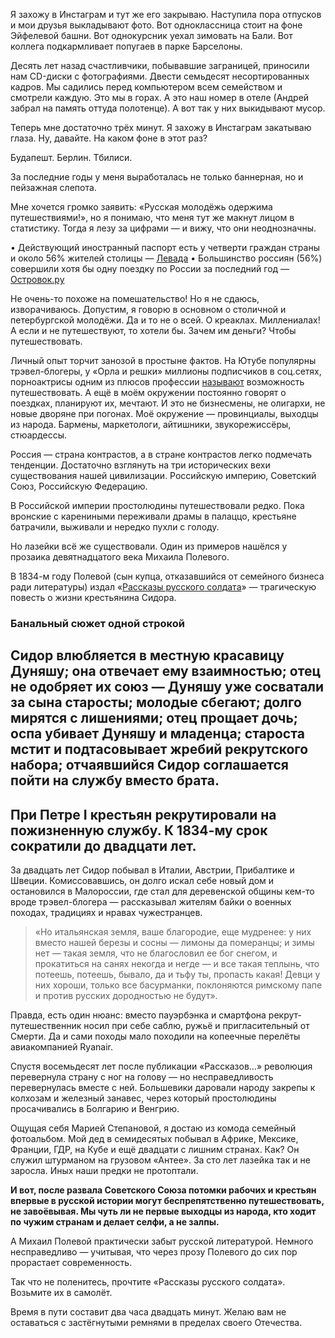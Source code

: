 
Я захожу в Инстаграм и тут же его закрываю. Наступила пора отпусков и мои друзья выкладывают фото. Вот одноклассница стоит на фоне Эйфелевой башни. Вот однокурсник уехал зимовать на Бали. Вот коллега подкармливает попугаев в парке Барселоны.

Десять лет назад счастливчики, побывавшие заграницей, приносили нам CD-диски с фотографиями. Двести семьдесят несортированных кадров. Мы садились перед компьютером всем семейством и смотрели каждую. Это мы в горах. А это наш номер в отеле (Андрей забрал на память оттуда полотенце). А вот так у них выкидывают мусор.

Теперь мне достаточно трёх минут. Я захожу в Инстаграм закатываю глаза. Ну, давайте. На каком фоне в этот раз?

Будапешт. 
Берлин. 
Тбилиси. 

За последние годы у меня выработалась не только баннерная, но и пейзажная слепота.

Мне хочется громко заявить: «Русская молодёжь одержима путешествиями!», но я понимаю, что меня тут же макнут лицом в статистику. Тогда я лезу за цифрами — и вижу, что они неоднозначны. 

• Действующий иностранный паспорт есть у четверти граждан страны и около 56% жителей столицы — [Левада][1]
• Большинство россиян (56%) совершили хотя бы одну поездку по России за последний год — [Островок.ру][2]

Не очень-то похоже на помешательство! Но я не сдаюсь, изворачиваюсь. Допустим, я говорю в основном о столичной и петербургской молодёжи. Да и то не о всей. О креаклах. Миллениалах! А если и не путешествуют, то хотели бы. Зачем им деньги? Чтобы путешествовать.

Личный опыт торчит занозой в простыне фактов. На Ютубе популярны трэвел-блогеры, у «Орла и решки» миллионы подписчиков в соц.сетях, порноактрисы одним из плюсов профессии [называют][3] возможность путешествовать. А ещё в моём окружении постоянно говорят о поездках, планируют их, мечтают. И это не бизнесмены, не олигархи, не новые дворяне при погонах. Моё окружение — провинциалы, выходцы из народа. Бармены, маркетологи, айтишники, звукорежиссёры, стюардессы.

Россия — страна контрастов, а в стране контрастов легко подмечать тенденции. Достаточно взглянуть на три исторических вехи существования нашей цивилизации. Российскую империю, Советский Союз, Российскую Федерацию.

В Российской империи простолюдины путешествовали редко. Пока вронские с карениными переживали драмы в палаццо, крестьяне батрачили, выживали и нередко пухли с голоду.

Но лазейки всё же существовали. Один из примеров нашёлся у прозаика девятнадцатого века Михаила Полевого.

В 1834-м году Полевой (сын купца, отказавшийся от семейного бизнеса ради литературы) издал «[Рассказы русского солдата][4]» — трагическую повесть о жизни крестьянина Сидора.

### Банальный сюжет одной строкой
Сидор влюбляется в местную красавицу Дуняшу; она отвечает ему взаимностью; отец не одобряет их союз — Дуняшу уже сосватали за сына старосты; молодые сбегают; долго мирятся с лишениями; отец прощает дочь; оспа убивает Дуняшу и младенца; староста мстит и подтасовывает жребий рекрутского набора; отчаявшийся Сидор соглашается пойти на службу вместо брата.
---- 
При Петре I крестьян рекрутировали на пожизненную службу. К 1834-му срок сократили до двадцати лет.
---- 
За двадцать лет Сидор побывал в Италии, Австрии, Прибалтике и Швеции. Комиссовавшись, он долго искал себе новый дом и остановился в Малороссии, где стал для деревенской общины кем-то вроде трэвел-блогера — рассказывал жителям байки о военных походах, традициях и нравах чужестранцев.

> «Но итальянская земля, ваше благородие, еще мудренее: у них вместо нашей березы и сосны — лимоны да померанцы; и зимы нет — такая земля, что не благословил ее бог снегом, и прокатиться на санях некогда и негде — и все такая теплынь, что потеешь, потеешь, бывало, да и тьфу ты, пропасть какая! Девци у них хороши, только все басурманки, поклоняются римскому папе и против русских дородностью не будут».

Правда, есть один нюанс: вместо пауэрбэнка и смартфона рекрут-путешественник носил при себе саблю, ружьё и пригласительный от Смерти. Да и сами походы мало походили на копеечные перелёты авиакомпанией Ryanair.

Спустя восемьдесят лет после публикации «Рассказов…» революция перевернула страну с ног на голову — но несправедливость перевернулась вместе с ней. Большевики даровали народу закрепы к колхозам и железный занавес, через который простолюдины просачивались в Болгарию и Венгрию.

Ощущая себя Марией Степановой, я достаю из комода семейный фотоальбом. Мой дед в семидесятых побывал в Африке, Мексике, Франции, ГДР, на Кубе и ещё двадцати с лишним странах. Как? Он служил штурманом на грузовом «Антее». За сто лет лазейка так и не заросла. Иных наши предки не протоптали.

**И вот,  после развала Советского Союза потомки рабочих и крестьян впервые в русской истории могут беспрепятственно путешествовать, не завоёвывая. Мы чуть ли не первые выходцы из народа, кто ходит по чужим странам и делает селфи, а не залпы.**

А Михаил Полевой практически забыт русской литературой. Немного несправедливо — учитывая, что через прозу Полевого до сих пор прорастает современность.

Так что не поленитесь, прочтите «Рассказы русского солдата». Возьмите их в самолёт.

Время в пути составит два часа двадцать минут. Желаю вам не оставаться с застёгнутыми ремнями в пределах своего Отечества.

[1]:	https://www.levada.ru/2018/06/13/poezdki-za-granitsu-3/
[2]:	https://ria.ru/20181213/1547894266.html
[3]:	https://youtu.be/g9UQ-qdyy_4?t=5255
[4]:	http://az.lib.ru/p/polewoj_n_a/text_0140.shtml